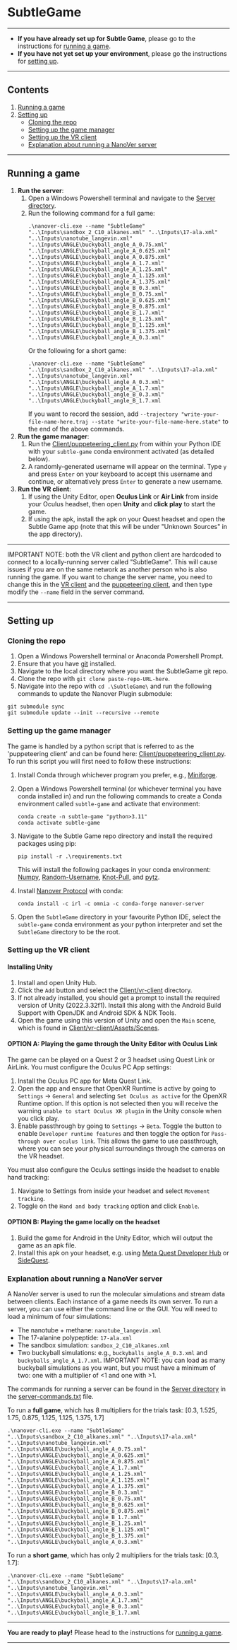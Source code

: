 # SubtleGame

-----

* **If you have already set up for Subtle Game**, please go to the instructions for [running a game](#Running-a-game).
* **If you have not yet set up your environment**, please go the instructions for [setting up](#Setting-up). 

-----

## Contents
1. [Running a game](#Running-a-game)
2. [Setting up](#Setting-up)
    - [Cloning the repo](#Cloning-the-repo)
    - [Setting up the game manager](#Setting-up-the-game-manager)
    - [Setting up the VR client](#Setting-up-the-VR-client)
    - [Explanation about running a NanoVer server](#Explanation-about-running-a-NanoVer-server)

-----

## Running a game

1. **Run the server**:
   1. Open a Windows Powershell terminal and navigate to the [Server directory](Server). 
   2. Run the following command for a full game:
      ```
      .\nanover-cli.exe --name "SubtleGame" "..\Inputs\sandbox_2_C10_alkanes.xml" "..\Inputs\17-ala.xml" "..\Inputs\nanotube_langevin.xml" "..\Inputs\ANGLE\buckyball_angle_A_0.75.xml" "..\Inputs\ANGLE\buckyball_angle_A_0.625.xml" "..\Inputs\ANGLE\buckyball_angle_A_0.875.xml" "..\Inputs\ANGLE\buckyball_angle_A_1.7.xml" "..\Inputs\ANGLE\buckyball_angle_A_1.25.xml" "..\Inputs\ANGLE\buckyball_angle_A_1.125.xml" "..\Inputs\ANGLE\buckyball_angle_A_1.375.xml" "..\Inputs\ANGLE\buckyball_angle_B_0.3.xml" "..\Inputs\ANGLE\buckyball_angle_B_0.75.xml" "..\Inputs\ANGLE\buckyball_angle_B_0.625.xml" "..\Inputs\ANGLE\buckyball_angle_B_0.875.xml" "..\Inputs\ANGLE\buckyball_angle_B_1.7.xml" "..\Inputs\ANGLE\buckyball_angle_B_1.25.xml" "..\Inputs\ANGLE\buckyball_angle_B_1.125.xml" "..\Inputs\ANGLE\buckyball_angle_B_1.375.xml" "..\Inputs\ANGLE\buckyball_angle_A_0.3.xml"
      ``` 
      Or the following for a short game:
      ```
      .\nanover-cli.exe --name "SubtleGame" "..\Inputs\sandbox_2_C10_alkanes.xml" "..\Inputs\17-ala.xml" "..\Inputs\nanotube_langevin.xml" "..\Inputs\ANGLE\buckyball_angle_A_0.3.xml" "..\Inputs\ANGLE\buckyball_angle_A_1.7.xml" "..\Inputs\ANGLE\buckyball_angle_B_0.3.xml" "..\Inputs\ANGLE\buckyball_angle_B_1.7.xml
      ```
      If you want to record the session, add `--trajectory "write-your-file-name-here.traj --state "write-your-file-name-here.state"` to the end of the above commands.
2. **Run the game manager**:
   1. Run the [Client/puppeteering_client.py](Client/puppeteering_client.py) from within your Python IDE with your `subtle-game` conda environment activated (as detailed below).
   2. A randomly-generated username will appear on the terminal. Type `y` and press `Enter` on your keyboard to accept this username and continue, or alternatively press `Enter` to generate a new username.
3. **Run the VR client**:
   1. If using the Unity Editor, open **Oculus Link** or **Air Link** from inside your Oculus headset, then open **Unity** and **click play** to start the game.
   2. If using the apk, install the apk on your Quest headset and open the Subtle Game app (note that this will be under "Unknown Sources" in the app directory).
-----

IMPORTANT NOTE: both the VR client and python client are hardcoded to connect to a locally-running server called "SubtleGame". This will cause issues if you are on the same network as another person who is also running the game. If you want to change the server name, you need to change this in the [VR client](Client/vr-client/Assets/NanoverIMD/Subtle%20Game/SubtleGameManager.cs) and the [puppeteering client](Client/puppeteering_client.py), and then type modify the `--name` field in the server command.

-----

## Setting up

### Cloning the repo

1. Open a Windows Powershell terminal or Anaconda Powershell Prompt.
2. Ensure that you have [git](https://github.com/git-guides/install-git) installed.
3. Navigate to the local directory where you want the SubtleGame git repo.
4. Clone the repo with `git clone paste-repo-URL-here`.
5. Navigate into the repo with `cd .\SubtleGame\` and run the following commands to update the Nanover Plugin submodule:
```
git submodule sync
git submodule update --init --recursive --remote
```

### Setting up the game manager

The game is handled by a python script that is referred to as the 'puppeteering client' and can be found here: [Client/puppeteering_client.py](Client/puppeteering_client.py). To run this script you will first need to follow these instructions:
1. Install Conda through whichever program you prefer, e.g., [Miniforge](https://github.com/conda-forge/miniforge).
2. Open a Windows Powershell terminal (or whichever terminal you have conda installed in) and run the following commands to create a Conda environment called `subtle-game` and activate that environment:
    ```
    conda create -n subtle-game "python>3.11"
    conda activate subtle-game
    ```
3. Navigate to the Subtle Game repo directory and install the required packages using pip:
    ```
    pip install -r .\requirements.txt
    ```
    This will install the following packages in your conda environment: [Numpy](https://anaconda.org/anaconda/numpy), [Random-Username](https://pypi.org/project/random-username/), [Knot-Pull](https://github.com/dzarmola/knot_pull), and [pytz](https://pypi.org/project/pytz/).
 
4. Install [Nanover Protocol](https://github.com/IRL2/nanover-protocol) with conda:
    ```
    conda install -c irl -c omnia -c conda-forge nanover-server
    ```
5. Open the `SubtleGame` directory in your favourite Python IDE, select the `subtle-game` conda environment as your python interpreter and set the `SubtleGame` directory to be the root.

### Setting up the VR client

#### Installing Unity

1. Install and open Unity Hub.
2. Click the `Add` button and select the [Client/vr-client](Client/vr-client) directory.
3. If not already installed, you should get a prompt to install the required version of Unity (2022.3.32f1). Install this along with the Android Build Support with OpenJDK and Android SDK & NDK Tools.
4. Open the game using this version of Unity and open the `Main` scene, which is found in [Client/vr-client/Assets/Scenes](Client/vr-client/Assets/Scenes).

#### OPTION A: Playing the game through the Unity Editor with Oculus Link

The game can be played on a Quest 2 or 3 headset using Quest Link or AirLink. You must configure the Oculus PC App settings:
1. Install the Oculus PC app for Meta Quest Link.
2. Open the app and ensure that OpenXR Runtime is active by going to `Settings` -> `General` and selecting `Set Oculus as active` for the OpenXR Runtime option. If this option is not selected then you will receive the warning `unable to start Oculus XR plugin` in the Unity console when you click play.
3. Enable passthrough by going to `Settings` -> `Beta`. Toggle the button to enable `Developer runtime features` and then toggle the option for `Pass-through over oculus link`. This allows the game to use passthrough, where you can see your physical surroundings through the cameras on the VR headset. 

You must also configure the Oculus settings inside the headset to enable hand tracking:
1. Navigate to Settings from inside your headset and select `Movement tracking`. 
2. Toggle on the `Hand and body tracking` option and click `Enable`.

#### OPTION B: Playing the game locally on the headset

1. Build the game for Android in the Unity Editor, which will output the game as an apk file.
2. Install this apk on your headset, e.g. using [Meta Quest Developer Hub](https://developer.oculus.com/documentation/unity/ts-odh/) or [SideQuest](https://sidequestvr.com/).

### Explanation about running a NanoVer server

A NanoVer server is used to run the molecular simulations and stream data between clients. Each instance of a game needs its own server. To run a server, you can use either the command line or the GUI. You will need to load a minimum of four simulations:
- The nanotube + methane: `nanotube_langevin.xml`
- The 17-alanine polypeptide: `17-ala.xml`
- The sandbox simulation: `sandbox_2_C10_alkanes.xml`
- Two buckyball simulations: e.g., `buckyballs_angle_A_0.3.xml` and `buckyballs_angle_A_1.7.xml`. IMPORTANT NOTE: you can load as many buckyball simulations as you want, but you must have a minimum of two: one with a multiplier of <1 and one with >1.

The commands for running a server can be found in the [Server directory](Server) in the [server-commands.txt](Server/server-commands.txt) file.

To run a **full game**, which has 8 multipliers for the trials task: [0.3, 1.525, 1.75, 0.875, 1.125, 1.125, 1.375, 1.7]
```
.\nanover-cli.exe --name "SubtleGame" "..\Inputs\sandbox_2_C10_alkanes.xml" "..\Inputs\17-ala.xml" "..\Inputs\nanotube_langevin.xml" "..\Inputs\ANGLE\buckyball_angle_A_0.75.xml" "..\Inputs\ANGLE\buckyball_angle_A_0.625.xml" "..\Inputs\ANGLE\buckyball_angle_A_0.875.xml" "..\Inputs\ANGLE\buckyball_angle_A_1.7.xml" "..\Inputs\ANGLE\buckyball_angle_A_1.25.xml" "..\Inputs\ANGLE\buckyball_angle_A_1.125.xml" "..\Inputs\ANGLE\buckyball_angle_A_1.375.xml" "..\Inputs\ANGLE\buckyball_angle_B_0.3.xml" "..\Inputs\ANGLE\buckyball_angle_B_0.75.xml" "..\Inputs\ANGLE\buckyball_angle_B_0.625.xml" "..\Inputs\ANGLE\buckyball_angle_B_0.875.xml" "..\Inputs\ANGLE\buckyball_angle_B_1.7.xml" "..\Inputs\ANGLE\buckyball_angle_B_1.25.xml" "..\Inputs\ANGLE\buckyball_angle_B_1.125.xml" "..\Inputs\ANGLE\buckyball_angle_B_1.375.xml" "..\Inputs\ANGLE\buckyball_angle_A_0.3.xml"
``` 
To run a **short game**, which has only 2 multipliers for the trials task: [0.3, 1.7]:
```
.\nanover-cli.exe --name "SubtleGame" "..\Inputs\sandbox_2_C10_alkanes.xml" "..\Inputs\17-ala.xml" "..\Inputs\nanotube_langevin.xml" "..\Inputs\ANGLE\buckyball_angle_A_0.3.xml" "..\Inputs\ANGLE\buckyball_angle_A_1.7.xml" "..\Inputs\ANGLE\buckyball_angle_B_0.3.xml" "..\Inputs\ANGLE\buckyball_angle_B_1.7.xml
```

-----

**You are ready to play!** Please head to the instructions for [running a game](#Running-a-game).

-----